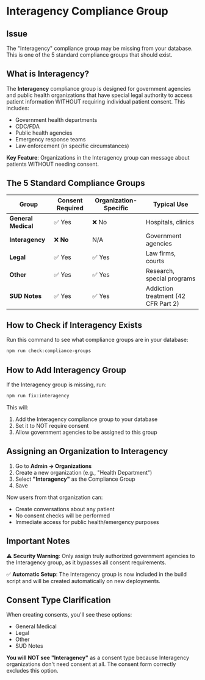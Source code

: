 # Interagency Compliance Group

## Issue
The "Interagency" compliance group may be missing from your database. This is one of the 5 standard compliance groups that should exist.

## What is Interagency?
The **Interagency** compliance group is designed for government agencies and public health organizations that have special legal authority to access patient information WITHOUT requiring individual patient consent. This includes:

- Government health departments
- CDC/FDA
- Public health agencies  
- Emergency response teams
- Law enforcement (in specific circumstances)

**Key Feature**: Organizations in the Interagency group can message about patients WITHOUT needing consent.

## The 5 Standard Compliance Groups

| Group | Consent Required | Organization-Specific | Typical Use |
|-------|-----------------|----------------------|-------------|
| **General Medical** | ✅ Yes | ❌ No | Hospitals, clinics |
| **Interagency** | ❌ **No** | N/A | Government agencies |
| **Legal** | ✅ Yes | ✅ Yes | Law firms, courts |
| **Other** | ✅ Yes | ✅ Yes | Research, special programs |
| **SUD Notes** | ✅ Yes | ✅ Yes | Addiction treatment (42 CFR Part 2) |

## How to Check if Interagency Exists

Run this command to see what compliance groups are in your database:
```bash
npm run check:compliance-groups
```

## How to Add Interagency Group

If the Interagency group is missing, run:
```bash
npm run fix:interagency
```

This will:
1. Add the Interagency compliance group to your database
2. Set it to NOT require consent
3. Allow government agencies to be assigned to this group

## Assigning an Organization to Interagency

1. Go to **Admin → Organizations**
2. Create a new organization (e.g., "Health Department")
3. Select **"Interagency"** as the Compliance Group
4. Save

Now users from that organization can:
- Create conversations about any patient
- No consent checks will be performed
- Immediate access for public health/emergency purposes

## Important Notes

⚠️ **Security Warning**: Only assign truly authorized government agencies to the Interagency group, as it bypasses all consent requirements.

✅ **Automatic Setup**: The Interagency group is now included in the build script and will be created automatically on new deployments.

## Consent Type Clarification

When creating consents, you'll see these options:
- General Medical
- Legal  
- Other
- SUD Notes

**You will NOT see "Interagency"** as a consent type because Interagency organizations don't need consent at all. The consent form correctly excludes this option.

